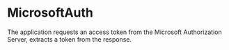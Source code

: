 # MicrosoftAuth
The application requests an access token from the Microsoft Authorization Server, extracts a token from the response.

